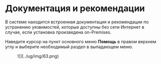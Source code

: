 # Документация и рекомендации

В системе находится встроенная документация и рекомендации по устранению уязвимостей, которые доступны без сети Интернет в случае, если установка произведена on-Premises.

Наведите курсор на пункт основного меню **Помощь** в правом верхнем углу и выберите необходимый раздел в выпадающем меню.

<figure markdown>
![](../ug/img/63.png)
</figure>